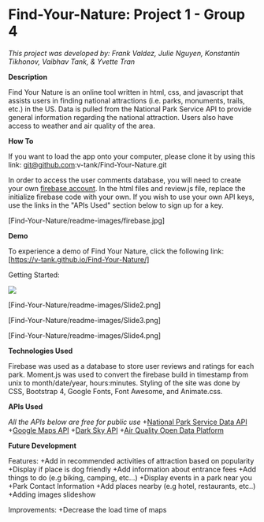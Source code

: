 # Find-Your-Nature: Project 1 - Group 4
_This project was developed by: Frank Valdez, Julie Nguyen, Konstantin Tikhonov, Vaibhav Tank, & Yvette Tran_

__Description__

Find Your Nature is an online tool written in html, css, and javascript that assists users in finding national attractions (i.e. parks, monuments, trails, etc.) in the US. Data is pulled from the National Park Service API to provide general information regarding the national attraction. Users also have access to weather and air quality of the area.


__How To__

If you want to load the app onto your computer, please clone it by using this link: git@github.com:v-tank/Find-Your-Nature.git

In order to access the user comments database, you will need to create your own [firebase account](https://firebase.google.com/). In the html files and review.js file, replace the initialize firebase code with your own. If you wish to use your own API keys, use the links in the "APIs Used" section below to sign up for a key.

[Find-Your-Nature/readme-images/firebase.jpg]


__Demo__

To experience a demo of Find Your Nature, click the following link: [https://v-tank.github.io/Find-Your-Nature/]

Getting Started:

![](https://github.com/v-tank/Find-Your-Nature/blob/readme/readme-images/Slide1.png)

[Find-Your-Nature/readme-images/Slide2.png]

[Find-Your-Nature/readme-images/Slide3.png]

[Find-Your-Nature/readme-images/Slide4.png]


__Technologies Used__

Firebase was used as a database to store user reviews and ratings for each park. Moment.js was used to convert the firebase build in timestamp from unix to month/date/year, hours:minutes. Styling of the site was done by CSS, Bootstrap 4, Google Fonts, Font Awesome, and Animate.css.


__APIs Used__

_All the APIs below are free for public use_
+[National Park Service Data API](https://www.nps.gov/subjects/digital/nps-data-api.htm)
+[Google Maps API](https://developers.google.com/maps/)
+[Dark Sky API](https://darksky.net/dev)
+[Air Quality Open Data Platform](http://aqicn.org/data-platform/token/#/)


__Future Development__

Features:
+Add in recommended activities of attraction based on popularity
+Display if place is dog friendly
+Add information about entrance fees
+Add things to do (e.g biking, camping, etc…)
+Display events in a park near you
+Park Contact Information
+Add places nearby (e.g hotel, restaurants, etc..)
+Adding images slideshow

Improvements:
+Decrease the load time of maps


